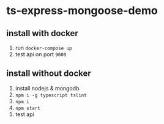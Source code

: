 # ts-express-mongoose-demo

## install with docker
1. run `docker-compose up`
2. test api on port `9000`

## install without docker
1. install nodejs & mongodb
2. `npm i -g typescript tslint`
3. `npm i`
4. `npm start`
5. test api
